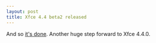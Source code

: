 ```yaml
---
layout: post
title: Xfce 4.4 beta2 released
---
```


And so <a href="http://foo-projects.org/pipermail/xfce-announce/2006-July/000030.html">it's done</a>. Another huge step forward to Xfce 4.4.0.
